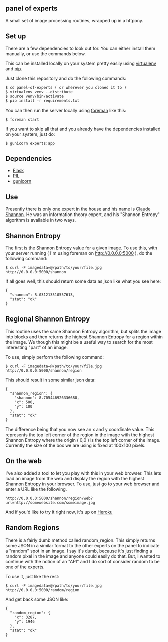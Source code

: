 panel of experts
---

A small set of image processing routines, wrapped up in a httpony.

Set up
---

There are a few dependencies to look out for. You can either install them manually, or use the commands below.

This can be installed locally on your system pretty easily using [virtualenv](https://pypi.python.org/pypi/virtualenv) and [pip](http://www.pip-installer.org/).

Just clone this repository and do the following commands:

    $ cd panel-of-experts ( or wherever you cloned it to )
    $ virtualenv venv --distribute
    $ source venv/bin/activate
    $ pip install -r requirements.txt

You can then run the server locally using [foreman](http://theforeman.org/) like this:

    $ foreman start

If you want to skip all that and you already have the dependencies installed on your system, just do:

    $ gunicorn experts:app


Dependencies
---

* [Flask](http://flask.pocoo.org/)
* [PIL](http://www.pythonware.com/products/pil/)
* [gunicorn](http://gunicorn.org/)

Use
---

Presently there is only one expert in the house and his name is [Claude Shannon](http://en.wikipedia.org/wiki/Claude_Shannon). He was an information theory expert, and his "Shannon Entropy" algorithm is available in two ways.

Shannon Entropy
---

The first is the Shannon Entropy value for a given image. To use this, with your server running ( I'm using foreman on http://0.0.0.0:5000 ), do the following command:

    $ curl -F imagedata=@/path/to/your/file.jpg http://0.0.0.0:5000/shannon

If all goes well, this should return some data as json like what you see here:

    {
	  "shannon": 8.031213510557613, 
	  "stat": "ok"
	}
	
Regional Shannon Entropy
---

This routine uses the same Shannon Entropy algorithm, but splits the image into blocks and then returns the highest Shannon Entropy for a region within the image. We though this might be a useful way to search for the most interesting "part" of an image.

To use, simply perform the following command:

    $ curl -F imagedata=@/path/to/your/file.jpg http://0.0.0.0:5000/shannon/region

This should result in some similar json data:

    { 
	  "shannon_region": {
	    "shannon": 8.705446926336688, 
	    "x": 500, 
	    "y": 100
	  }, 
	  "stat": "ok"
	}
	
The difference being that you now see an x and y coordinate value. This represents the top left corner of the region in the image with the highest Shannon Entropy where the origin ( 0,0 ) is the top left corner of the image. Currently the size of the box we are using is fixed at 100x100 pixels.

On the web
---

I've also added a tool to let you play with this in your web browser. This lets load an image from the web and display the region with the highest Shannon Entropy in your browser. To use, just go to your web browser and enter a URL like the following.

    http://0.0.0.0:5000/shannon/region/web?url=http://somewebsite.com/someimage.jpg

And if you'd like to try it right now, it's up on [Heroku](http://panel-of-experts.herokuapp.com/shannon/region/web?url=http://images.collection.cooperhewitt.org/44047_34b5838a8cd2a176_b.jpg)

Random Regions
---

There is a fairly dumb method called random_region. This simply returns some JSON in a similar format to the other experts on the panel to indicate a "random" spot in an image. I say it's dumb, because it's just finding a random pixel in the image and anyone could easily do that. But, I wanted to continue with the notion of an "API" and I do sort of consider random to be one of the experts.

To use it, just like the rest:

    $ curl -F imagedata=@/path/to/your/file.jpg http://0.0.0.0:5000/random/region

And get back some JSON like:

    {
	  "random_region": {
	    "x": 3287, 
	    "y": 1946
	  }, 
	  "stat": "ok"
	}
